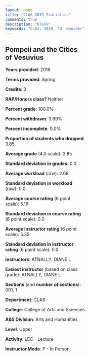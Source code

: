```yaml
---
layout: page
title: "CLAS 3019 Statistics"
comments: true
description: "blank"
keywords: "CLAS, 3019, CU, Boulder"
--- 
```

<head>
<script src="https://ajax.googleapis.com/ajax/libs/jquery/2.1.3/jquery.min.js"></script>
<script src="https://dl.dropboxusercontent.com/s/pc42nxpaw1ea4o9/highcharts.js?dl=0"></script>
<!-- <script src="../assets/js/highcharts.js"></script> -->
<style type="text/css">@font-face {
	font-family: "Bebas Neue";
	src: url(https://www.filehosting.org/file/details/544349/BebasNeue%20Regular.otf) format("opentype");
	}
	h1.Bebas { 
		font-family: "Bebas Neue", Verdana, Tahoma;
	}
</style>
</head>
<body>
	<div id="container" style="float: right; width: 45%; height: 88%; margin-left: 2.5%; margin-right: 2.5%;"></div>
	<script language="JavaScript">
		$(document).ready(function() {
		var chart = {type: 'column'};
		var title = {text: 'Grade Distribution'};
		var xAxis = {categories: ['A','B','C','D','F'],crosshair: true};
		var yAxis = {min: 0,title: {text: 'Percentage'}};
		var tooltip = {headerFormat: '<center><b><span style="font-size:20px">{point.key}</span></b></center>',
		               pointFormat: '<td style="padding:0"><b>{point.y:.1f}%</b></td>',
		               footerFormat: '</table>',shared: true,useHTML: true};
		var plotOptions = {column: {pointPadding: 0.0,borderWidth: 0}};  
		var credits = {enabled: false};var series= [{name: 'Percent',data: [16.0,62.0,18.0,2.0,2.0,]}];
		var json = {};
		json.chart = chart;
		json.title = title;
		json.tooltip = tooltip;
		json.xAxis = xAxis;
		json.yAxis = yAxis;  
		json.series = series;
		json.plotOptions = plotOptions;  
		json.credits = credits;
		$('#container').highcharts(json);
	});
	</script>
</body>
			   
## Pompeii and the Cities of Vesuvius

**Years provided**: 2016

**Terms provided**: Spring

**Credits**: 3

**RAP/Honors class?** Neither

**Percent grade**: 100.0%

**Percent withdrawn**: 3.69%

**Percent incomplete**: 0.0%

**Proportion of students who dropped**: 3.85

**Average grade** (4.0 scale): 2.85

**Standard deviation in grades**: 0.0

**Average workload** (raw): 2.68

**Standard deviation in workload** (raw): 0.0

**Average course rating** (6 point scale): 5.19

**Standard deviation in course rating** (6 point scale): 0.0

**Average instructor rating** (6 point scale): 5.35

**Standard deviation in instructor rating** (6 point scale): 0.0

**Instructors**: ATNALLY, DIANE L

**Easiest instructor** (based on class grade): ATNALLY, DIANE L

**Sections** (and **number of sections**): 001, 1

**Department**: CLAS

**College**: College of Arts and Sciences

**A&S Division**: Arts and Humanities

**Level**: Upper

**Activity**: LEC - Lecture

**Instructor Mode**: P  - In Person